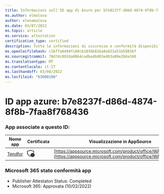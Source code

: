 ```yaml
---
title: Informazioni sull'ID app di Azure per b7e8237f-d86d-4874-8f8b-7faa8f768436
ms.author: elmalova
author: elenamalova
ms.date: 03/07/2022
ms.topic: article
ms.service: attestation
certification_type: certified
description: Tutte le informazioni di sicurezza e conformità disponibili per b7e8237f-d86d-4874-8f8b-7faa8f768436.
ms.openlocfilehash: c1bffa6494fc88cb1038b816a8e821e51b5983bf
ms.sourcegitcommit: 78d7dc892da0864cadba4bd03ed83a09e2b8a160
ms.translationtype: MT
ms.contentlocale: it-IT
ms.lasthandoff: 03/08/2022
ms.locfileid: "63080180"
---
```

# <a name="azure-app-id-b7e8237f-d86d-4874-8f8b-7faa8f768436"></a>ID app azure: b7e8237f-d86d-4874-8f8b-7faa8f768436


### <a name="apps-associated-with-this-id"></a>App associate a questo ID:
| **Nome app** | **Certificata** | **Visualizzazione in AppSource** |
|--------------|---------------|-----------------------|
| [Tendfor](https://docs.microsoft.com/microsoft-365-app-certification/forward/WA200002996) | <img alt="Certified application badge" src="../media/certified-badge.png" height="25" width="25" /> | [https://appsource.microsoft.com/product/office/WA200002996](https://appsource.microsoft.com/product/office/WA200002996) |

### <a name="microsoft-365-app-compliance-status"></a>Microsoft 365 stato conformità app
- Publisher Attestaton Status: Completed
- Microsoft 365: Approvata (10/02/2022)
